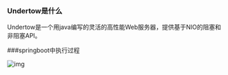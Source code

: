 ### Undertow是什么

Undertow是一个用java编写的灵活的高性能Web服务器，提供基于NIO的阻塞和非阻塞API。

###springboot中执行过程

![img](https://fredal-blog.oss-cn-hangzhou.aliyuncs.com/2019-11-04-124226.jpg)

